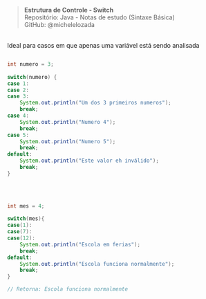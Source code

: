 > **Estrutura de Controle - Switch**  
> Repositório: Java - Notas de estudo (Sintaxe Básica)  
> GitHub: @michelelozada
&nbsp;
     
&nbsp;     
Ideal para casos em que apenas uma variável está sendo analisada
```java

int numero = 3;
	
switch(numero) {
case 1:
case 2:
case 3:
	System.out.println("Um dos 3 primeiros numeros");
	break; 		
case 4:
	System.out.println("Numero 4");
	break; 		
case 5:
	System.out.println("Numero 5");
	break; 		
default:
	System.out.println("Este valor eh inválido");
	break; 		
}
```
&nbsp;
&nbsp;   
```java 
	
int mes = 4;
	
switch(mes){
case(1):	
case(7):
case(12):
	System.out.println("Escola em ferias");
	break;
default:
	System.out.println("Escola funciona normalmente");
	break;	
}	

// Retorna: Escola funciona normalmente
```